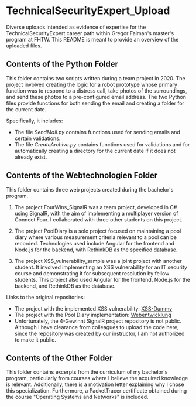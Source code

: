 # TechnicalSecurityExpert_Upload

Diverse uploads intended as evidence of expertise for the TechnicalSecurityExpert career path within Gregor Faiman's master's program at FHTW. This README is meant to provide an overview of the uploaded files.

## Contents of the Python Folder

This folder contains two scripts written during a team project in 2020. The project involved creating the logic for a robot prototype whose primary function was to respond to a distress call, take photos of the surroundings, and send these photos to a pre-configured email address. The two Python files provide functions for both sending the email and creating a folder for the current date.

Specifically, it includes:

* The file *SendMail.py* contains functions used for sending emails and certain validations.
* The file *CreateArchive.py* contains functions used for validations and for automatically creating a directory for the current date if it does not already exist.

## Contents of the Webtechnologien Folder

This folder contains three web projects created during the bachelor's program.

1. The project FourWins_SignalR was a team project, developed in C# using SignalR, with the aim of implementing a multiplayer version of Connect Four. I collaborated with three other students on this project.

2. The project PoolDiary is a solo project focused on maintaining a pool diary where various measurement criteria relevant to a pool can be recorded. Technologies used include Angular for the frontend and Node.js for the backend, with RethinkDB as the specified database.

3. The project XSS_vulnerability_sample was a joint project with another student. It involved implementing an XSS vulnerability for an IT security course and demonstrating it for subsequent resolution by fellow students. This project also used Angular for the frontend, Node.js for the backend, and RethinkDB as the database.

Links to the original repositories:

* The project with the implemented XSS vulnerability: [XSS-Dummy](https://github.com/TTMVP-AT/XSS-Dummy)
* The project with the Pool Diary implementation: [Webentwicklung](https://github.com/Antheius-AT/Webentwicklung)
* Unfortunately, the 4-Gewinnt SignalR project repository is not public. Although I have clearance from colleagues to upload the code here, since the repository was created by our instructor, I am not authorized to make it public.

## Contents of the Other Folder

This folder contains excerpts from the curriculum of my bachelor's program, particularly from courses where I believe the acquired knowledge is relevant. Additionally, there is a motivation letter explaining why I chose this specialization. Furthermore, a PacketTracer certificate obtained during the course "Operating Systems and Networks" is included.

